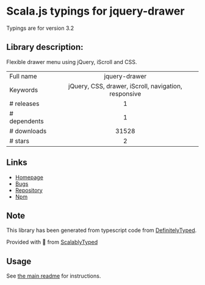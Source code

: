
# Scala.js typings for jquery-drawer

Typings are for version 3.2

## Library description:
Flexible drawer menu using jQuery, iScroll and CSS.

|                    |                 |
| ------------------ | :-------------: |
| Full name          | jquery-drawer |
| Keywords           | jQuery, CSS, drawer, iScroll, navigation, responsive |
| # releases         | 1 |
| # dependents       | 1 |
| # downloads        | 31528 |
| # stars            | 2 |

## Links
- [Homepage](http://git.blivesta.com/drawer)
- [Bugs](https://github.com/blivesta/drawer/issues)
- [Repository](https://github.com/blivesta/drawer)
- [Npm](https://www.npmjs.com/package/jquery-drawer)
    


## Note
This library has been generated from typescript code from [DefinitelyTyped](https://definitelytyped.org).

Provided with :purple_heart: from [ScalablyTyped](https://github.com/oyvindberg/ScalablyTyped)

## Usage
See [the main readme](../../readme.md) for instructions.



